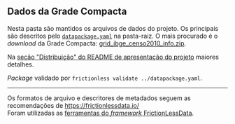 ## Dados da Grade Compacta

Nesta pasta são mantidos os arquivos de dados do projeto. Os principais são descritos pelo [`datapackage.yaml`](../datapackage.yaml) na pasta-raiz.  O mais procurado é o _download_ da Grade Compacta: [grid_ibge_censo2010_info.zip](https://github.com/osm-codes/BR_IBGE/raw/main/data/grid_ibge_censo2010_info.zip).

Na [seção "Distribuição" do README de apresentação do projeto](../README.md#distribuição-da-grade-compacta) maiores detalhes.

*Package* validado por `frictionless validate ../datapackage.yaml`.

------

Os formatos de arquivo e descritores de metadados seguem as recomendações  de   https://frictionlessdata.io/<br/>Foram utilizadas as [ferramentas do *framework* FrictionLessData](https://framework.frictionlessdata.io/docs/guides/quick-start).

<!-- Check also olds:
* https://create.frictionlessdata.io/
* https://www.youtube.com/watch?v=VrdPj28-L9g
-->
